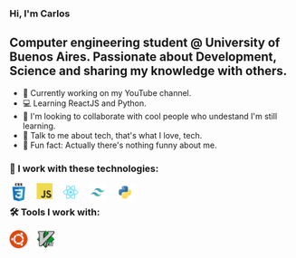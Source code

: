 ### Hi, I'm Carlos

## Computer engineering student @ University of Buenos Aires. Passionate about Development, Science and sharing my knowledge with others.

- 🚧 Currently working on my YouTube channel.
- 💻 Learning ReactJS and Python.
- 🧠 I'm looking to collaborate with cool people who undestand I'm still learning.
- 💾 Talk to me about tech, that's what I love, tech.
- 🤬 Fun fact: Actually there's nothing funny about me.

### 🤖 I work with these technologies:

[<img align='left' alt='CSS' width='32px' src='https://raw.githubusercontent.com/github/explore/80688e429a7d4ef2fca1e82350fe8e3517d3494d/topics/css/css.png' style='float: left; margin-right: 16px;'>][profile]
[<img align='left' alt='JavaScript' width='28px' height='28px' src='https://raw.githubusercontent.com/github/explore/80688e429a7d4ef2fca1e82350fe8e3517d3494d/topics/javascript/javascript.png' style='float: left; margin-right: 16px; cursor:text'>][profile]
[<img align='left' alt='React' width='32px' src='https://raw.githubusercontent.com/github/explore/80688e429a7d4ef2fca1e82350fe8e3517d3494d/topics/react/react.png' style='float: left; margin-right: 16px; cursor:text'>][profile]
[<img align='left' alt='TailwindCSS' width='32px' src='https://raw.githubusercontent.com/github/explore/882462b8ecc337fd9c9b2572bc463a1cbc88fb6a/topics/tailwind/tailwind.png' style='float: left; margin-right: 16px; cursor:text'>][profile]
[<img align='left' alt='Python' width='32px' src='https://raw.githubusercontent.com/github/explore/80688e429a7d4ef2fca1e82350fe8e3517d3494d/topics/python/python.png' style='float: left; margin-right: 16px; cursor:text'>][profile]<br>

### 🛠️ Tools I work with:

[<img align='left' alt='Ubuntu' width='32px' src='https://raw.githubusercontent.com/github/explore/80688e429a7d4ef2fca1e82350fe8e3517d3494d/topics/ubuntu/ubuntu.png' style='float: left; margin-right: 16px; cursor:text'>][profile]
[<img align='left' alt='Ubuntu' width='32px' src='https://raw.githubusercontent.com/github/explore/80688e429a7d4ef2fca1e82350fe8e3517d3494d/topics/vim/vim.png' style='float: left; margin-right: 16px; cursor:text'>][profile]

[profile]: https://github.com/itscarlosecp
